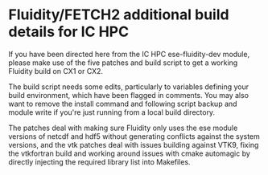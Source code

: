 # Fluidity/FETCH2 additional build details for IC HPC

If you have been directed here from the IC HPC ese-fluidity-dev module, please make use of the five patches and build script to get a working Fluidity build on CX1 or CX2.

The build script needs some edits, particularly to variables defining your build environment, which have been flagged in comments. You may also want to remove the install command and following script backup and module write if you're just running from a local build directory.

The patches deal with making sure Fluidity only uses the ese module versions of netcdf and hdf5 without generating conflicts against the system versions, and the vtk patches deal with issues building against VTK9, fixing the vtkfortran build and working around issues with cmake automagic by directly injecting the required library list into Makefiles.
